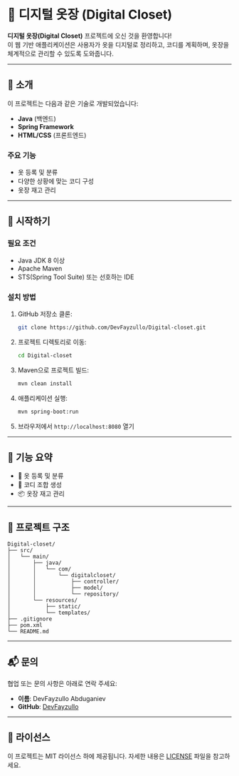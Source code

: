 # 👗 디지털 옷장 (Digital Closet)

**디지털 옷장(Digital Closet)** 프로젝트에 오신 것을 환영합니다!  
이 웹 기반 애플리케이션은 사용자가 옷을 디지털로 정리하고, 코디를 계획하며, 옷장을 체계적으로 관리할 수 있도록 도와줍니다.

---

## 📌 소개

이 프로젝트는 다음과 같은 기술로 개발되었습니다:

- **Java** (백엔드)
- **Spring Framework**
- **HTML/CSS** (프론트엔드)

### 주요 기능

- 옷 등록 및 분류
- 다양한 상황에 맞는 코디 구성
- 옷장 재고 관리

---

## 🚀 시작하기

### 필요 조건

- Java JDK 8 이상
- Apache Maven
- STS(Spring Tool Suite) 또는 선호하는 IDE

### 설치 방법

1. GitHub 저장소 클론:

   ```bash
   git clone https://github.com/DevFayzullo/Digital-closet.git
   ```

2. 프로젝트 디렉토리로 이동:

   ```bash
   cd Digital-closet
   ```

3. Maven으로 프로젝트 빌드:

   ```bash
   mvn clean install
   ```

4. 애플리케이션 실행:

   ```bash
   mvn spring-boot:run
   ```

5. 브라우저에서 `http://localhost:8080` 열기

---

## 🧪 기능 요약

- 👕 옷 등록 및 분류
- 🧥 코디 조합 생성
- 📦 옷장 재고 관리

---

## 📂 프로젝트 구조

```
Digital-closet/
├── src/
│   └── main/
│       ├── java/
│       │   └── com/
│       │       └── digitalcloset/
│       │           ├── controller/
│       │           ├── model/
│       │           └── repository/
│       └── resources/
│           ├── static/
│           └── templates/
├── .gitignore
├── pom.xml
└── README.md
```

---

## 📬 문의

협업 또는 문의 사항은 아래로 연락 주세요:

- **이름**: DevFayzullo Abduganiev  
- **GitHub**: [DevFayzullo](https://github.com/DevFayzullo)

---

## 📄 라이선스

이 프로젝트는 MIT 라이선스 하에 제공됩니다. 자세한 내용은 [LICENSE](LICENSE) 파일을 참고하세요.
